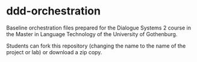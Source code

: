 # ddd-orchestration

Baseline orchestration files prepared for the Dialogue Systems 2 course in the Master in Language Technology of the University of Gothenburg.

Students can fork this repository (changing the name to the name of the project or lab) or download a zip copy.
